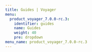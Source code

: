 ```yaml
---
title: Guides | Voyager
menu:
  product_voyager_7.0.0-rc.3:
    identifier: guides
    name: Guides
    weight: 40
    pre: dropdown
menu_name: product_voyager_7.0.0-rc.3
---
```


